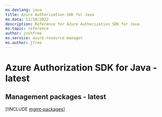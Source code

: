 ```yaml
---
ms.devlang: java
title: Azure Authorization SDK for Java
ms.data: 11/10/2022
description: Reference for Azure Authorization SDK for Java
ms.topic: reference
author: joshfree
ms.service: azure-resource-manager
ms.author: jfree
---
```

# Azure Authorization SDK for Java - latest

## Management packages - latest
[!INCLUDE [mgmt-packages](authorization-mgmt-index.md)]